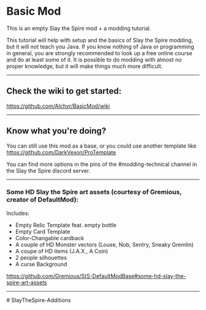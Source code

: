 # Basic Mod

This is an empty Slay the Spire mod + a modding tutorial.

This tutorial will help with setup and the basics of Slay the Spire modding, but it will not teach you Java. If you know nothing of Java or programming in general, you are strongly recommended to look up a free online course and do at least some of it. It is possible to do modding with almost no proper knowledge, but it will make things much more difficult.

---

## Check the wiki to get started:

https://github.com/Alchyr/BasicMod/wiki

---

## Know what you're doing?

You can still use this mod as a base, or you could use another template like https://github.com/DarkVexon/ProTemplate

You can find more options in the pins of the #modding-technical channel in the Slay the Spire discord server.

---

### Some HD Slay the Spire art assets (courtesy of Gremious, creator of DefaultMod):

Includes:
- Empty Relic Template feat. empty bottle
- Empty Card Template
- Color-Changable cardback
- A couple of HD Monster vectors (Louse, Nob, Sentry, Sneaky Gremlin)
- A coupe of HD items (J.A.X., A Coin)
- 2 people silhouettes
- A curse Background

https://github.com/Gremious/StS-DefaultModBase#some-hd-slay-the-spire-art-assets

---
#   S l a y T h e S p i r e - A d d i t i o n s  
 
